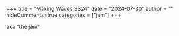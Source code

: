 +++
title = "Making Waves SS24"
date = "2024-07-30"
author = ""
hideComments=true
categories = ["jam"]
+++

aka "the jam"

